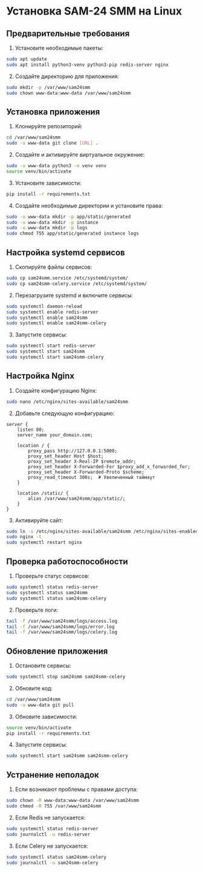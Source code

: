# Установка SAM-24 SMM на Linux

## Предварительные требования

1. Установите необходимые пакеты:
```bash
sudo apt update
sudo apt install python3-venv python3-pip redis-server nginx
```

2. Создайте директорию для приложения:
```bash
sudo mkdir -p /var/www/sam24smm
sudo chown www-data:www-data /var/www/sam24smm
```

## Установка приложения

1. Клонируйте репозиторий:
```bash
cd /var/www/sam24smm
sudo -u www-data git clone [URL] .
```

2. Создайте и активируйте виртуальное окружение:
```bash
sudo -u www-data python3 -m venv venv
source venv/bin/activate
```

3. Установите зависимости:
```bash
pip install -r requirements.txt
```

4. Создайте необходимые директории и установите права:
```bash
sudo -u www-data mkdir -p app/static/generated
sudo -u www-data mkdir -p instance
sudo -u www-data mkdir -p logs
sudo chmod 755 app/static/generated instance logs
```

## Настройка systemd сервисов

1. Скопируйте файлы сервисов:
```bash
sudo cp sam24smm.service /etc/systemd/system/
sudo cp sam24smm-celery.service /etc/systemd/system/
```

2. Перезагрузите systemd и включите сервисы:
```bash
sudo systemctl daemon-reload
sudo systemctl enable redis-server
sudo systemctl enable sam24smm
sudo systemctl enable sam24smm-celery
```

3. Запустите сервисы:
```bash
sudo systemctl start redis-server
sudo systemctl start sam24smm
sudo systemctl start sam24smm-celery
```

## Настройка Nginx

1. Создайте конфигурацию Nginx:
```bash
sudo nano /etc/nginx/sites-available/sam24smm
```

2. Добавьте следующую конфигурацию:
```nginx
server {
    listen 80;
    server_name your_domain.com;

    location / {
        proxy_pass http://127.0.0.1:5000;
        proxy_set_header Host $host;
        proxy_set_header X-Real-IP $remote_addr;
        proxy_set_header X-Forwarded-For $proxy_add_x_forwarded_for;
        proxy_set_header X-Forwarded-Proto $scheme;
        proxy_read_timeout 300s;  # Увеличенный таймаут
    }

    location /static/ {
        alias /var/www/sam24smm/app/static/;
    }
}
```

3. Активируйте сайт:
```bash
sudo ln -s /etc/nginx/sites-available/sam24smm /etc/nginx/sites-enabled/
sudo nginx -t
sudo systemctl restart nginx
```

## Проверка работоспособности

1. Проверьте статус сервисов:
```bash
sudo systemctl status redis-server
sudo systemctl status sam24smm
sudo systemctl status sam24smm-celery
```

2. Проверьте логи:
```bash
tail -f /var/www/sam24smm/logs/access.log
tail -f /var/www/sam24smm/logs/error.log
tail -f /var/www/sam24smm/logs/celery.log
```

## Обновление приложения

1. Остановите сервисы:
```bash
sudo systemctl stop sam24smm sam24smm-celery
```

2. Обновите код:
```bash
cd /var/www/sam24smm
sudo -u www-data git pull
```

3. Обновите зависимости:
```bash
source venv/bin/activate
pip install -r requirements.txt
```

4. Запустите сервисы:
```bash
sudo systemctl start sam24smm sam24smm-celery
```

## Устранение неполадок

1. Если возникают проблемы с правами доступа:
```bash
sudo chown -R www-data:www-data /var/www/sam24smm
sudo chmod -R 755 /var/www/sam24smm
```

2. Если Redis не запускается:
```bash
sudo systemctl status redis-server
sudo journalctl -u redis-server
```

3. Если Celery не запускается:
```bash
sudo systemctl status sam24smm-celery
sudo journalctl -u sam24smm-celery
``` 